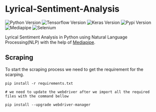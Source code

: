 # Lyrical-Sentiment-Analysis
![Python Version](https://img.shields.io/badge/Python-3.7.6-red)
![Tensorflow Version](https://img.shields.io/badge/tensorflow-2.3.0-lime)
![Keras Version](https://img.shields.io/badge/keras-2.4.3-orange)
![Pypi Version](https://img.shields.io/badge/pypi-20.0.2-yellow)
![Mediapipe](https://img.shields.io/badge/mediapipe-blue)
![Selenium](https://img.shields.io/badge/-selenium-%43B02A?style=for-the-badge&logo=selenium&logoColor=white)

Lyrical Sentiment Analysis in Python using Natural Language Processing(NLP) with the help of [Mediapipe](https://developers.google.com/mediapipe).

## Scraping
 To start the scraping process we need to get the requirement for the scarping.
 ```
pip install -r requirements.txt

# we need to update the webdriver after we import all the required files with the command bellow

pip install --upgrade webdriver-manager
```
